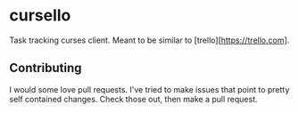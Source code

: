 # cursello
Task tracking curses client.  Meant to be similar to [trello][https://trello.com].

## Contributing
I would some love pull requests.  I've tried to make issues that point to pretty self contained changes.  Check those out, then make a pull request.
